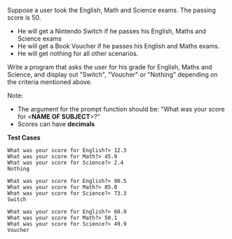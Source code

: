 Suppose a user took the English, Math and Science exams. The passing score is 50.

- He will get a Nintendo Switch if he passes his English, Maths and Science exams
- He will get a Book Voucher if he passes his English and Maths exams.
- He will get nothing for all other scenarios. 

Write a program that asks the user for his grade for English, Maths and Science, and display out "Switch", "Voucher" or "Nothing" depending on the criteria mentioned above.

Note:

- The argument for the prompt function should be: "What was your score for <**NAME OF SUBJECT**>?"
- Scores can have **decimals**

**Test Cases**
```
What was your score for English?> 12.3
What was your score for Math?> 45.9
What was your score for Science?> 2.4
Nothing
```

```
What was your score for English?> 90.5
What was your score for Math?> 85.0
What was your score for Science?> 73.3
Switch
```

```
What was your score for English?> 60.9
What was your score for Math?> 50.1
What was your score for Science?> 49.9
Voucher
```
